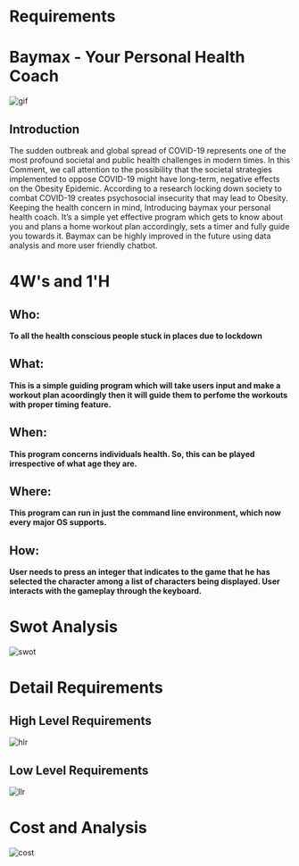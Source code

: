 # Requirements

# Baymax - Your Personal Health Coach

![gif](https://media.giphy.com/media/gCANwADwdazG8/giphy.gif)

## Introduction

The sudden outbreak and global spread of COVID-19 represents one of the most profound societal and public health challenges in modern times. In this Comment, we call attention to the possibility that the societal strategies implemented to oppose COVID-19 might have long-term, negative effects on the Obesity Epidemic. According to a research locking down society to combat COVID-19 creates psychosocial insecurity that may lead to Obesity.
Keeping the health concern in mind, Introducing baymax your personal health coach. It’s a simple yet effective program which gets to know about you and plans a home workout plan accordingly, sets a timer and fully guide you towards it.
Baymax can be highly improved in the future using data analysis and more user friendly chatbot.

# 4W&#39;s and 1&#39;H

## Who:

**To all the health conscious people stuck in places due to lockdown**

## What:

**This is a simple guiding program which will take users input and make a workout plan acoordingly then it will guide them to perfome the workouts with proper timing feature.**

## When:

**This program concerns individuals health. So, this can be played irrespective of what age they are.**

## Where:

**This program can run in just the command line environment, which now every major OS supports.**

## How:

**User needs to press an integer that indicates to the game that he has selected the character among a list of characters being displayed. User interacts with the gameplay through the keyboard.**

# Swot Analysis

![swot](https://github.com/ajith-io/LTTS_StepIN_mini_project/blob/f62e4affe9d157e852320ac17fbeb6591946b268/1_Requirements/Swot_Analysis.png)

# Detail Requirements

## High Level Requirements

![hlr](https://github.com/ajith-io/LTTS_StepIN_mini_project/blob/main/6_Images_and_Videos/csv_images/2.JPG)

## Low Level Requirements

![llr](https://github.com/ajith-io/LTTS_StepIN_mini_project/blob/main/6_Images_and_Videos/csv_images/llr.JPG)

# Cost and Analysis

![cost](https://github.com/ajith-io/LTTS_StepIN_mini_project/blob/main/6_Images_and_Videos/csv_images/cost.JPG)


